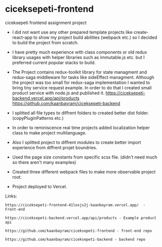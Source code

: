 # ciceksepeti-frontend
ciceksepeti frontend assignment project

* I did not want use any other prepared template projects like create-react-app to show my project build abilities (webpack etc.)
so I decided to build the project from scratch.

* I have pretty much experience with class components or old redux library usages with helper libraries such as immutable.js etc. but I preferred
current popular stacks to build.

* The Project contains redux-toolkit library for state managment and redux-saga middleware for tasks like sideEffect managment.
Although the project was too small for redux-saga implementation I wanted to bring tiny service request example. In order to do that I created small
product service with node.js and published it. https://ciceksepeti-backend.vercel.app/api/products https://github.com/kaanbayram/ciceksepeti-backend

* I splitted all file types to diffrent folders to created better dist folder. (copyPluginPatterns etc.)

* In order to reminiscence real time projects added localization helper class to make project multilanguage.

* Also I splitted project to diffrent modules to create better import experience from diffrent projet boundries.

* Used the page size constants from specific scss file. (didn't need much so there aren't many examples)

* Created three different webpack files to make more observable project root.

* Project deployed to Vercel. 

Links:

    https://ciceksepeti-frontend-41loxjs2j-kaanbayram.vercel.app/  - Front-end

    https://ciceksepeti-backend.vercel.app/api/products - Example product api

    https://github.com/kaanbayram/ciceksepeti-frontend - front-end repo

    https://github.com/kaanbayram/ciceksepeti-backend - backend repo
